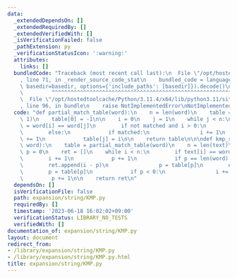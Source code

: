 ```yaml
---
data:
  _extendedDependsOn: []
  _extendedRequiredBy: []
  _extendedVerifiedWith: []
  _isVerificationFailed: false
  _pathExtension: py
  _verificationStatusIcon: ':warning:'
  attributes:
    links: []
  bundledCode: "Traceback (most recent call last):\n  File \"/opt/hostedtoolcache/Python/3.11.4/x64/lib/python3.11/site-packages/onlinejudge_verify/documentation/build.py\"\
    , line 71, in _render_source_code_stat\n    bundled_code = language.bundle(stat.path,\
    \ basedir=basedir, options={'include_paths': [basedir]}).decode()\n          \
    \         ^^^^^^^^^^^^^^^^^^^^^^^^^^^^^^^^^^^^^^^^^^^^^^^^^^^^^^^^^^^^^^^^^^^^^^^^^^^^^^^^^\n\
    \  File \"/opt/hostedtoolcache/Python/3.11.4/x64/lib/python3.11/site-packages/onlinejudge_verify/languages/python.py\"\
    , line 96, in bundle\n    raise NotImplementedError\nNotImplementedError\n"
  code: "def partial_match_table(word):\n    n = len(word)\n    table = [0] * (n +\
    \ 1)\n    table[0] = -1\n\n    i = 0\n    j = 1\n    while j < n:\n        matched\
    \ = word[i] == word[j]\n        if not matched and i > 0:\n            i = table[i]\n\
    \        else:\n            if matched:\n                i += 1\n            j\
    \ += 1\n            table[j] = i\n\n    return table\n\n\ndef kmp_search(text,\
    \ word):\n    table = partial_match_table(word)\n    n = len(text)\n\n    i =\
    \ p = 0\n    ret = []\n    while i < n:\n        if text[i] == word[p]:\n    \
    \        i += 1\n            p += 1\n            if p == len(word):\n        \
    \        ret.append(i - p)\n                p = table[p]\n        else:\n    \
    \        p = table[p]\n            if p < 0:\n                i += 1\n       \
    \         p += 1\n\n    return ret\n"
  dependsOn: []
  isVerificationFile: false
  path: expansion/string/KMP.py
  requiredBy: []
  timestamp: '2023-06-18 16:02:02+09:00'
  verificationStatus: LIBRARY_NO_TESTS
  verifiedWith: []
documentation_of: expansion/string/KMP.py
layout: document
redirect_from:
- /library/expansion/string/KMP.py
- /library/expansion/string/KMP.py.html
title: expansion/string/KMP.py
---
```

